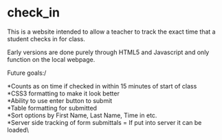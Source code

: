 # check_in
This is a website intended to allow a teacher to track the exact time that a student checks in for class.

Early versions are done purely through HTML5 and Javascript and only function on the local webpage.

Future goals:/
  
  *Counts as on time if checked in within 15 minutes of start of class\
  *CSS3 formatting to make it look better\
  *Ability to use enter button to submit\
  *Table formatting for submitted\
  *Sort options by First Name, Last Name, Time in etc.\
  *Server side tracking of form submittals = If put into server it can be loaded\
